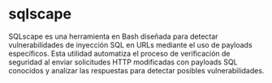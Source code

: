 # sqlscape
SQLscape es una herramienta en Bash diseñada para detectar vulnerabilidades de inyección SQL en URLs mediante el uso de payloads específicos. Esta utilidad automatiza el proceso de verificación de seguridad al enviar solicitudes HTTP modificadas con payloads SQL conocidos y analizar las respuestas para detectar posibles vulnerabilidades.
